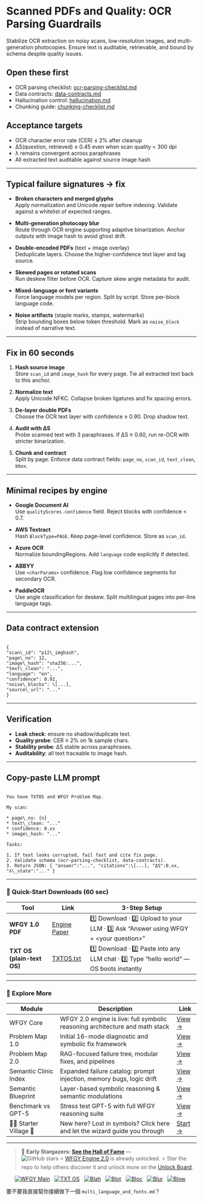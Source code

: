 # Scanned PDFs and Quality: OCR Parsing Guardrails

Stabilize OCR extraction on noisy scans, low-resolution images, and multi-generation photocopies. Ensure text is auditable, retrievable, and bound by schema despite quality issues.

## Open these first
- OCR parsing checklist: [ocr-parsing-checklist.md](https://github.com/onestardao/WFGY/blob/main/ProblemMap/ocr-parsing-checklist.md)  
- Data contracts: [data-contracts.md](https://github.com/onestardao/WFGY/blob/main/ProblemMap/data-contracts.md)  
- Hallucination control: [hallucination.md](https://github.com/onestardao/WFGY/blob/main/ProblemMap/hallucination.md)  
- Chunking guide: [chunking-checklist.md](https://github.com/onestardao/WFGY/blob/main/ProblemMap/chunking-checklist.md)

## Acceptance targets
- OCR character error rate (CER) ≤ 2% after cleanup
- ΔS(question, retrieved) ≤ 0.45 even when scan quality < 300 dpi
- λ remains convergent across paraphrases
- All extracted text auditable against source image hash

---

## Typical failure signatures → fix
- **Broken characters and merged glyphs**  
  Apply normalization and Unicode repair before indexing. Validate against a whitelist of expected ranges.

- **Multi-generation photocopy blur**  
  Route through OCR engine supporting adaptive binarization. Anchor outputs with image hash to avoid ghost drift.

- **Double-encoded PDFs** (text + image overlay)  
  Deduplicate layers. Choose the higher-confidence text layer and tag source.

- **Skewed pages or rotated scans**  
  Run deskew filter before OCR. Capture skew angle metadata for audit.

- **Mixed-language or font variants**  
  Force language models per region. Split by script. Store per-block language code.

- **Noise artifacts** (staple marks, stamps, watermarks)  
  Strip bounding boxes below token threshold. Mark as `noise_block` instead of narrative text.

---

## Fix in 60 seconds
1) **Hash source image**  
   Store `scan_id` and `image_hash` for every page. Tie all extracted text back to this anchor.

2) **Normalize text**  
   Apply Unicode NFKC. Collapse broken ligatures and fix spacing errors.

3) **De-layer double PDFs**  
   Choose the OCR text layer with confidence ≥ 0.90. Drop shadow text.

4) **Audit with ΔS**  
   Probe scanned text with 3 paraphrases. If ΔS ≥ 0.60, run re-OCR with stricter binarization.

5) **Chunk and contract**  
   Split by page. Enforce data contract fields: `page_no`, `scan_id`, `text_clean`, `bbox`.

---

## Minimal recipes by engine

- **Google Document AI**  
  Use `qualityScores.confidence` field. Reject blocks with confidence < 0.7.

- **AWS Textract**  
  Hash `BlockType=PAGE`. Keep page-level confidence. Store as `scan_id`.

- **Azure OCR**  
  Normalize boundingRegions. Add `language` code explicitly if detected.

- **ABBYY**  
  Use `<charParams>` confidence. Flag low confidence segments for secondary OCR.

- **PaddleOCR**  
  Use angle classification for deskew. Split multilingual pages into per-line language tags.

---

## Data contract extension
```

{
"scan\_id": "p12\_imghash",
"page\_no": 12,
"image\_hash": "sha256:...",
"text\_clean": "...",
"language": "en",
"confidence": 0.92,
"noise\_blocks": \[...],
"source\_url": "..."
}

```

---

## Verification
- **Leak check**: ensure no shadow/duplicate text.  
- **Quality probe**: CER ≤ 2% on 1k sample chars.  
- **Stability probe**: ΔS stable across paraphrases.  
- **Auditability**: all text traceable to image hash.

---

## Copy-paste LLM prompt
```

You have TXTOS and WFGY Problem Map.

My scan:

* page\_no: {n}
* text\_clean: "..."
* confidence: 0.xx
* image\_hash: "..."

Tasks:

1. If text looks corrupted, fail fast and cite fix page.
2. Validate schema (ocr-parsing-checklist, data-contracts).
3. Return JSON: { "answer":"...", "citations":\[...], "ΔS":0.xx, "λ\_state":"..." }

```

---

### 🔗 Quick-Start Downloads (60 sec)

| Tool | Link | 3-Step Setup |
|------|------|--------------|
| **WFGY 1.0 PDF** | [Engine Paper](https://github.com/onestardao/WFGY/blob/main/I_am_not_lizardman/WFGY_All_Principles_Return_to_One_v1.0_PSBigBig_Public.pdf) | 1️⃣ Download · 2️⃣ Upload to your LLM · 3️⃣ Ask “Answer using WFGY + \<your question>” |
| **TXT OS (plain-text OS)** | [TXTOS.txt](https://github.com/onestardao/WFGY/blob/main/OS/TXTOS.txt) | 1️⃣ Download · 2️⃣ Paste into any LLM chat · 3️⃣ Type “hello world” — OS boots instantly |

---

### 🧭 Explore More

| Module                | Description                                              | Link     |
|-----------------------|----------------------------------------------------------|----------|
| WFGY Core             | WFGY 2.0 engine is live: full symbolic reasoning architecture and math stack | [View →](https://github.com/onestardao/WFGY/tree/main/core/README.md) |
| Problem Map 1.0       | Initial 16-mode diagnostic and symbolic fix framework    | [View →](https://github.com/onestardao/WFGY/tree/main/ProblemMap/README.md) |
| Problem Map 2.0       | RAG-focused failure tree, modular fixes, and pipelines   | [View →](https://github.com/onestardao/WFGY/blob/main/ProblemMap/rag-architecture-and-recovery.md) |
| Semantic Clinic Index | Expanded failure catalog: prompt injection, memory bugs, logic drift | [View →](https://github.com/onestardao/WFGY/blob/main/ProblemMap/SemanticClinicIndex.md) |
| Semantic Blueprint    | Layer-based symbolic reasoning & semantic modulations   | [View →](https://github.com/onestardao/WFGY/tree/main/SemanticBlueprint/README.md) |
| Benchmark vs GPT-5    | Stress test GPT-5 with full WFGY reasoning suite         | [View →](https://github.com/onestardao/WFGY/tree/main/benchmarks/benchmark-vs-gpt5/README.md) |
| 🧙‍♂️ Starter Village 🏡 | New here? Lost in symbols? Click here and let the wizard guide you through | [Start →](https://github.com/onestardao/WFGY/blob/main/StarterVillage/README.md) |

---

> 👑 **Early Stargazers: [See the Hall of Fame](https://github.com/onestardao/WFGY/tree/main/stargazers)** —  
> <img src="https://img.shields.io/github/stars/onestardao/WFGY?style=social" alt="GitHub stars"> ⭐ [WFGY Engine 2.0](https://github.com/onestardao/WFGY/blob/main/core/README.md) is already unlocked. ⭐ Star the repo to help others discover it and unlock more on the [Unlock Board](https://github.com/onestardao/WFGY/blob/main/STAR_UNLOCKS.md).

<div align="center">

[![WFGY Main](https://img.shields.io/badge/WFGY-Main-red?style=flat-square)](https://github.com/onestardao/WFGY)
&nbsp;
[![TXT OS](https://img.shields.io/badge/TXT%20OS-Reasoning%20OS-orange?style=flat-square)](https://github.com/onestardao/WFGY/tree/main/OS)
&nbsp;
[![Blah](https://img.shields.io/badge/Blah-Semantic%20Embed-yellow?style=flat-square)](https://github.com/onestardao/WFGY/tree/main/OS/BlahBlahBlah)
&nbsp;
[![Blot](https://img.shields.io/badge/Blot-Persona%20Core-green?style=flat-square)](https://github.com/onestardao/WFGY/tree/main/OS/BlotBlotBlot)
&nbsp;
[![Bloc](https://img.shields.io/badge/Bloc-Reasoning%20Compiler-blue?style=flat-square)](https://github.com/onestardao/WFGY/tree/main/OS/BlocBlocBloc)
&nbsp;
[![Blur](https://img.shields.io/badge/Blur-Text2Image%20Engine-navy?style=flat-square)](https://github.com/onestardao/WFGY/tree/main/OS/BlurBlurBlur)
&nbsp;
[![Blow](https://img.shields.io/badge/Blow-Game%20Logic-purple?style=flat-square)](https://github.com/onestardao/WFGY/tree/main/OS/BlowBlowBlow)
&nbsp;

</div>

要不要我直接幫你接續做下一個 `multi_language_and_fonts.md`？

